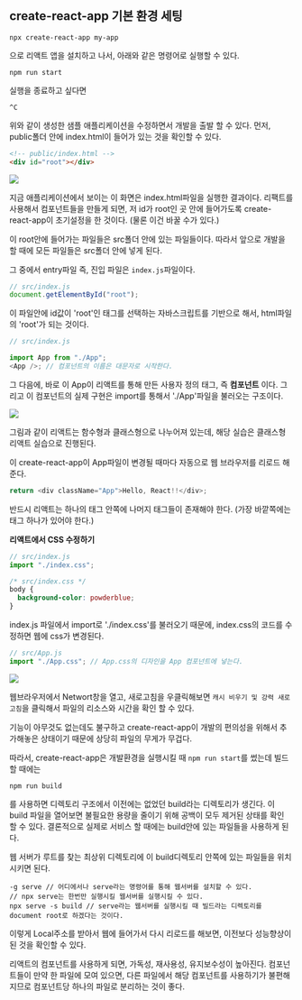 ## create-react-app 기본 환경 세팅

```
npx create-react-app my-app
```

으로 리액트 앱을 설치하고 나서, 아래와 같은 명령어로 실행할 수 있다.

```
npm run start
```

실행을 종료하고 싶다면

```
^C
```

위와 같이 생성한 샘플 애플리케이션을 수정하면서 개발을 출발 할 수 있다.
먼저, public폴더 안에 index.html이 들어가 있는 것을 확인할 수 있다.

```html
<!-- public/index.html -->
<div id="root"></div>
```

![](https://velog.velcdn.com/images/ninto_2/post/99b2e17a-b7b0-4275-bdcd-e3868760c1c7/image.png)

지금 애플리케이션에서 보이는 이 화면은 index.html파일을 실행한 결과이다.
리팩트를 사용해서 컴포넌트들을 만들게 되면, 저 id가 root인 곳 안에 들어가도록 create-react-app이 초기설정을 한 것이다. (물론 이건 바꿀 수가 있다.)

이 root안에 들어가는 파일들은 src폴더 안에 있는 파일들이다.
따라서 앞으로 개발을 할 때에 모든 파일들은 src폴더 안에 넣게 된다.

그 중에서 entry파일 즉, 진입 파일은 `index.js`파일이다.

```js
// src/index.js
document.getElementById("root");
```

이 파일안에 id값이 'root'인 태그를 선택하는 자바스크립트를 기반으로 해서, html파일의 'root'가 되는 것이다.

```js
// src/index.js

import App from "./App";
<App />; // 컴포넌트의 이름은 대문자로 시작한다.
```

그 다음에, 바로 이 App이 리액트를 통해 만든 사용자 정의 태그, 즉 **컴포넌트** 이다.
그리고 이 컴포넌트의 실제 구현은 import를 통해서 './App'파일을 불러오는 구조이다.

![](https://velog.velcdn.com/images/ninto_2/post/73ca76b9-90a1-47c5-880c-6c3e85c5cd0b/image.png)

그림과 같이 리액트는 함수형과 클래스형으로 나누어져 있는데, 해당 실습은 클래스형 리액트 실습으로 진행된다.

이 create-react-app이 App파일이 변경될 때마다 자동으로 웹 브라우저를 리로드 해준다.

```js
return <div className="App">Hello, React!!</div>;
```

반드시 리액트는 하나의 태그 안쪽에 나머지 태그들이 존재해야 한다. (가장 바깥쪽에는 태그 하나가 있어야 한다.)

**리액트에서 CSS 수정하기**

```js
// src/index.js
import "./index.css";
```

```css
/* src/index.css */
body {
  background-color: powderblue;
}
```

index.js 파일에서 import로 './index.css'를 불러오기 때문에, index.css의 코드를 수정하면 웹에 css가 변경된다.

```js
// src/App.js
import "./App.css"; // App.css의 디자인을 App 컴포넌트에 넣는다.
```

![](https://velog.velcdn.com/images/ninto_2/post/7d85144a-dd8d-4e49-9a49-e93022400dbe/image.png)

웹브라우저에서 Networt창을 열고, 새로고침을 우클릭해보면 `캐시 비우기 및 강력 새로고침`을 클릭해서 파일의 리소스와 시간을 확인 할 수 있다.

기능이 아무것도 없는데도 불구하고 create-react-app이 개발의 편의성을 위해서 추가해놓은 상태이기 때문에 상당히 파일의 무게가 무겁다.

따라서, create-react-app은 개발환경을 실행시킬 때 `npm run start`를 썼는데 빌드 할 때에는

```
npm run build
```

를 사용하면 디렉토리 구조에서 이전에는 없었던 build라는 디렉토리가 생긴다.
이 build 파일을 열어보면 불필요한 용량을 줄이기 위해 공백이 모두 제거된 상태를 확인 할 수 있다.
결론적으로 실제로 서비스 할 때에는 build안에 있는 파일들을 사용하게 된다.

웹 서버가 루트를 찾는 최상위 디렉토리에 이 build디렉토리 안쪽에 있는 파일들을 위치시키면 된다.

```
-g serve // 어디에서나 serve라는 명령어를 통해 웹서버를 설치할 수 있다.
// npx serve는 한번만 실행시킬 웹서버를 실행시킬 수 있다.
npx serve -s build // serve라는 웹서버를 실행시킬 때 빌드라는 디렉토리를 document root로 하겠다는 것이다.
```

이렇게 Local주소를 받아서 웹에 들어가서 다시 리로드를 해보면, 이전보다 성능향상이 된 것을 확인할 수 있다.

리액트의 컴포넌트를 사용하게 되면, 가독성, 재사용성, 유지보수성이 높아진다.
컴포넌트들이 만약 한 파일에 모여 있으면, 다른 파일에서 해당 컴포넌트를 사용하기가 불편해지므로 컴포넌트당 하나의 파일로 분리하는 것이 좋다.
